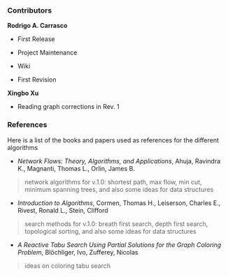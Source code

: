 ### Contributors ###

**Rodrigo A. Carrasco**

  * First Release
  * Project Maintenance
  * Wiki

  * First Revision

**Xingbo Xu**

  * Reading graph corrections in Rev. 1



### References ###

Here is a list of the books and papers used as references for the different algorithms

  * _Network Flows: Theory, Algorithms, and Applications_, Ahuja, Ravindra K., Magnanti, Thomas L., Orlin, James B.
> network algorithms for v.1.0: shortest path, max flow, min cut, minimum spanning trees, and also some ideas for data structures

  * _Introduction to Algorithms_, Cormen, Thomas H., Leiserson, Charles E., Rivest, Ronald L., Stein, Clifford
> search methods for v.1.0: breath first search, depth first search, topological sorting, and also some ideas for data structures

  * _A Reactive Tabu Search Using Partial Solutions for the Graph Coloring Problem_, Blöchliger, Ivo, Zufferey, Nicolas
> ideas on coloring tabu search